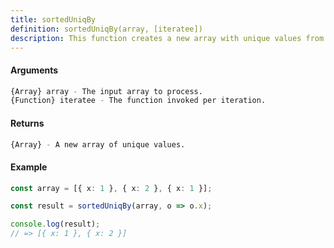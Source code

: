 ```yaml
---
title: sortedUniqBy
definition: sortedUniqBy(array, [iteratee])
description: This function creates a new array with unique values from the input `array`,
---
```



#### Arguments


```bash
{Array} array - The input array to process.
{Function} iteratee - The function invoked per iteration.
```


#### Returns


```bash
{Array} - A new array of unique values.
```


#### Example


```ts
const array = [{ x: 1 }, { x: 2 }, { x: 1 }];

const result = sortedUniqBy(array, o => o.x);

console.log(result);
// => [{ x: 1 }, { x: 2 }]
```